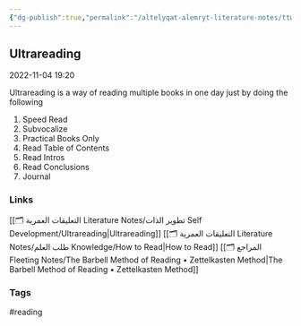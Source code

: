 ```yaml
---
{"dg-publish":true,"permalink":"/altelyqat-alemryt-literature-notes/ttwyr-aldhat-self-development/ultrareading/"}
---
```


## Ultrareading

2022-11-04 19:20

Ultrareading is a way of reading multiple books in one day just by doing the following

1) Speed Read
2) Subvocalize
3) Practical Books Only
4) Read Table of Contents
5) Read Intros
6) Read Conclusions
7) Journal

### Links 
[[🗂️ التعليقات العمرية Literature Notes/تطوير الذات Self Development/Ultrareading\|Ultrareading]]
[[🗂️ التعليقات العمرية Literature Notes/طلب العلم Knowledge/How to Read\|How to Read]]
[[🗂️ المراجع Fleeting Notes/The Barbell Method of Reading • Zettelkasten Method\|The Barbell Method of Reading • Zettelkasten Method]]

### Tags
#reading

